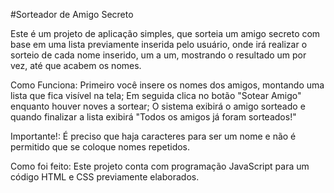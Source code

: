 #Sorteador de Amigo Secreto

Este é um projeto de aplicação simples, que sorteia um amigo secreto com base em uma lista previamente inserida pelo usuário, onde irá realizar o sorteio de cada nome inserido, um a um, mostrando o resultado um por vez, até que acabem os nomes.

Como Funciona:
Primeiro você insere os nomes dos amigos, montando uma lista que fica visível na tela;
Em seguida clica no botão "Sotear Amigo" enquanto houver noves a sortear;
O sistema exibirá o amigo sorteado e quando finalizar a lista exibirá "Todos os amigos já foram sorteados!"

Importante!:
É preciso que haja caracteres para ser um nome e não é permitido que se coloque nomes repetidos.

Como foi feito:
Este projeto conta com programação JavaScript para um código HTML e CSS previamente elaborados.
